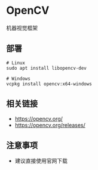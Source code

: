 # OpenCV

机器视觉框架

## 部署

```
# Linux
sudo apt install libopencv-dev

# Windows
vcpkg install opencv:x64-windows
```

## 相关链接

* https://opencv.org/
* https://opencv.org/releases/

## 注意事项

* 建议直接使用官网下载
